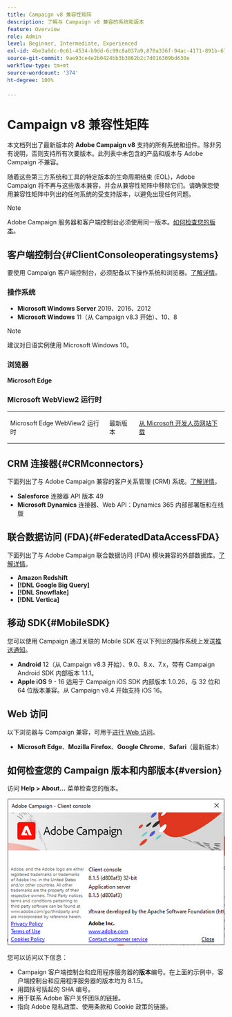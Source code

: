 ```yaml
---
title: Campaign v8 兼容性矩阵
description: 了解与 Campaign v8 兼容的系统和版本
feature: Overview
role: Admin
level: Beginner, Intermediate, Experienced
exl-id: 4be3a6dc-0c61-4534-b9dd-6c99c8a037a9,870a336f-94ac-4171-891b-67614feef6ef,bebdd930-c7f6-4629-a489-3c704b33f058,d493e613-eb61-43b1-9c6d-1bd881af0734
source-git-commit: 9ae93ce4e2b0424bb3b3862b2c7d016309bd630e
workflow-type: tm+mt
source-wordcount: '374'
ht-degree: 100%

---
```


# Campaign v8 兼容性矩阵

本文档列出了最新版本的 **Adobe Campaign v8** 支持的所有系统和组件。除非另有说明，否则支持所有次要版本。此列表中未包含的产品和版本与 Adobe Campaign 不兼容。

随着这些第三方系统和工具的特定版本的生命周期结束 (EOL)，Adobe Campaign 将不再与这些版本兼容，并会从兼容性矩阵中移除它们。请确保您使用兼容性矩阵中列出的任何系统的受支持版本，以避免出现任何问题。

>[!NOTE]
>
>Adobe Campaign 服务器和客户端控制台必须使用同一版本。[如何检查您的版本](#version)。

## 客户端控制台{#ClientConsoleoperatingsystems}

要使用 Campaign 客户端控制台，必须配备以下操作系统和浏览器。[了解详情](connect.md)。

### 操作系统

* **Microsoft Windows Server** 2019、2016、2012
* **Microsoft Windows** 11（从 Campaign v8.3 开始）、10、8

>[!NOTE]
>
>建议对日语实例使用 Microsoft Windows 10。

### 浏览器

**Microsoft Edge**

### Microsoft WebView2 运行时

<table>
<tbody>
<tr>
<td>
<p>Microsoft Edge WebView2 运行时
</p>
</td>
<td>
<p>最新版本</p>
</td>
<td>
<p><a href="http://www.adobe.com/go/acc-ms-webview2-runtime-download_cn">从 Microsoft 开发人员网站下载</a></p>
</td>
</tr>
</tbody>
</table>

## CRM 连接器{#CRMconnectors}

下面列出了与 Adobe Campaign 兼容的客户关系管理 (CRM) 系统。[了解详情](../connect/crm.md)。

* **Salesforce** 连接器 API 版本 49
* **Microsoft Dynamics** 连接器、Web API：Dynamics 365 内部部署版和在线版

## 联合数据访问 (FDA){#FederatedDataAccessFDA}

下面列出了与 Adobe Campaign 联合数据访问 (FDA) 模块兼容的外部数据库。[了解详情](../connect/fda.md)。

* **Amazon Redshift**
* **[!DNL Google Big Query]**
* **[!DNL Snowflake]**
* **[!DNL Vertica]**

## 移动 SDK{#MobileSDK}

您可以使用 Campaign 通过关联的 Mobile SDK 在以下列出的操作系统上发送[推送通知](../send/push.md)。

* **Android** 12（从 Campaign v8.3 开始）、9.0、8.x、7.x，带有 Campaign Android SDK 内部版本 1.1.1。
* **Apple iOS** 9 - 16 适用于 Campaign iOS SDK 内部版本 1.0.26，与 32 位和 64 位版本兼容。从 Campaign v8.4 开始支持 iOS 16。


## Web 访问

以下浏览器与 Campaign 兼容，可用于[进行 Web 访问](connect.md#web-access)。

* **Microsoft Edge**、**Mozilla Firefox**、**Google Chrome**、**Safari**（最新版本）

## 如何检查您的 Campaign 版本和内部版本{#version}

访问 **Help > About…** 菜单检查您的版本。

![](assets/ac-version.png)

您可以访问以下信息：

* Campaign 客户端控制台和应用程序服务器的&#x200B;**版本**&#x200B;编号。在上面的示例中，客户端控制台和应用程序服务器的版本均为 8.1.5。
* 用圆括号括起的 SHA 编号。
* 用于联系 Adobe 客户关怀团队的链接。
* 指向 Adobe 隐私政策、使用条款和 Cookie 政策的链接。

